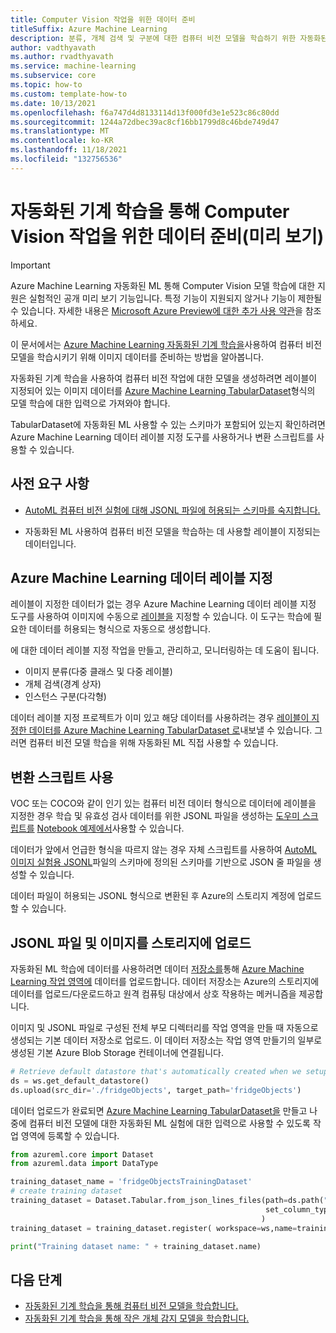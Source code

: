 ```yaml
---
title: Computer Vision 작업을 위한 데이터 준비
titleSuffix: Azure Machine Learning
description: 분류, 개체 검색 및 구분에 대한 컴퓨터 비전 모델을 학습하기 위한 자동화된 ML Azure Machine Learning 위한 이미지 데이터 준비
author: vadthyavath
ms.author: rvadthyavath
ms.service: machine-learning
ms.subservice: core
ms.topic: how-to
ms.custom: template-how-to
ms.date: 10/13/2021
ms.openlocfilehash: f6a747d4d8133114d13f000fd3e1e523c86c80dd
ms.sourcegitcommit: 1244a72dbec39ac8cf16bb1799d8c46bde749d47
ms.translationtype: MT
ms.contentlocale: ko-KR
ms.lasthandoff: 11/18/2021
ms.locfileid: "132756536"
---
```

# <a name="prepare-data-for-computer-vision-tasks-with-automated-machine-learning-preview"></a>자동화된 기계 학습을 통해 Computer Vision 작업을 위한 데이터 준비(미리 보기)

> [!IMPORTANT]
> Azure Machine Learning 자동화된 ML 통해 Computer Vision 모델 학습에 대한 지원은 실험적인 공개 미리 보기 기능입니다. 특정 기능이 지원되지 않거나 기능이 제한될 수 있습니다. 자세한 내용은 [Microsoft Azure Preview에 대한 추가 사용 약관](https://azure.microsoft.com/support/legal/preview-supplemental-terms/)을 참조하세요.

이 문서에서는 [Azure Machine Learning 자동화된 기계 학습을](concept-automated-ml.md)사용하여 컴퓨터 비전 모델을 학습시키기 위해 이미지 데이터를 준비하는 방법을 알아봅니다. 

자동화된 기계 학습을 사용하여 컴퓨터 비전 작업에 대한 모델을 생성하려면 레이블이 지정되어 있는 이미지 데이터를 [Azure Machine Learning TabularDataset](/python/api/azureml-core/azureml.data.tabulardataset)형식의 모델 학습에 대한 입력으로 가져와야 합니다. 

TabularDataset에 자동화된 ML 사용할 수 있는 스키마가 포함되어 있는지 확인하려면 Azure Machine Learning 데이터 레이블 지정 도구를 사용하거나 변환 스크립트를 사용할 수 있습니다. 

## <a name="prerequisites"></a>사전 요구 사항

* [AutoML 컴퓨터 비전 실험에 대해 JSONL 파일에 허용되는 스키마를 숙지합니다.](reference-automl-images-schema.md)

* 자동화된 ML 사용하여 컴퓨터 비전 모델을 학습하는 데 사용할 레이블이 지정되는 데이터입니다.

## <a name="azure-machine-learning-data-labeling"></a>Azure Machine Learning 데이터 레이블 지정

레이블이 지정한 데이터가 없는 경우 Azure Machine Learning 데이터 레이블 지정 도구를 사용하여 이미지에 수동으로 [레이블을](how-to-create-image-labeling-projects.md) 지정할 수 있습니다. 이 도구는 학습에 필요한 데이터를 허용되는 형식으로 자동으로 생성합니다.

에 대한 데이터 레이블 지정 작업을 만들고, 관리하고, 모니터링하는 데 도움이 됩니다. 

+ 이미지 분류(다중 클래스 및 다중 레이블)
+ 개체 검색(경계 상자)
+ 인스턴스 구분(다각형)

데이터 레이블 지정 프로젝트가 이미 있고 해당 데이터를 사용하려는 경우 [레이블이 지정한 데이터를 Azure Machine Learning TabularDataset 로](how-to-create-image-labeling-projects.md#export-the-labels)내보낼 수 있습니다. 그러면 컴퓨터 비전 모델 학습을 위해 자동화된 ML 직접 사용할 수 있습니다.

## <a name="use-conversion-scripts"></a>변환 스크립트 사용

VOC 또는 COCO와 같이 인기 있는 컴퓨터 비전 데이터 형식으로 데이터에 레이블을 지정한 경우 학습 및 유효성 검사 데이터를 위한 JSONL 파일을 생성하는 [도우미 스크립트를](https://github.com/Azure/azureml-examples/blob/main/python-sdk/tutorials/automl-with-azureml/image-object-detection/coco2jsonl.py) [Notebook 예제에서](https://github.com/Azure/azureml-examples/tree/main/python-sdk/tutorials/automl-with-azureml)사용할 수 있습니다.

데이터가 앞에서 언급한 형식을 따르지 않는 경우 자체 스크립트를 사용하여 [AutoML 이미지 실험용 JSONL](reference-automl-images-schema.md)파일의 스키마에 정의된 스키마를 기반으로 JSON 줄 파일을 생성할 수 있습니다.

데이터 파일이 허용되는 JSONL 형식으로 변환된 후 Azure의 스토리지 계정에 업로드할 수 있습니다. 

## <a name="upload-the-jsonl-file-and-images-to-storage"></a>JSONL 파일 및 이미지를 스토리지에 업로드

자동화된 ML 학습에 데이터를 사용하려면 데이터 [저장소를](how-to-access-data.md)통해 [Azure Machine Learning 작업 영역에](concept-workspace.md) 데이터를 업로드합니다. 데이터 저장소는 Azure의 스토리지에 데이터를 업로드/다운로드하고 원격 컴퓨팅 대상에서 상호 작용하는 메커니즘을 제공합니다.

이미지 및 JSONL 파일로 구성된 전체 부모 디렉터리를 작업 영역을 만들 때 자동으로 생성되는 기본 데이터 저장소로 업로드.  이 데이터 저장소는 작업 영역 만들기의 일부로 생성된 기본 Azure Blob Storage 컨테이너에 연결됩니다.

```python
# Retrieve default datastore that's automatically created when we setup a workspace
ds = ws.get_default_datastore()
ds.upload(src_dir='./fridgeObjects', target_path='fridgeObjects')
```
데이터 업로드가 완료되면 [Azure Machine Learning TabularDataset을](/python/api/azureml-core/azureml.data.tabulardataset) 만들고 나중에 컴퓨터 비전 모델에 대한 자동화된 ML 실험에 대한 입력으로 사용할 수 있도록 작업 영역에 등록할 수 있습니다.

```python
from azureml.core import Dataset
from azureml.data import DataType

training_dataset_name = 'fridgeObjectsTrainingDataset'
# create training dataset
training_dataset = Dataset.Tabular.from_json_lines_files(path=ds.path("fridgeObjects/train_annotations.jsonl"),
                                                         set_column_types={"image_url": DataType.to_stream(ds.workspace)}
                                                        )
training_dataset = training_dataset.register( workspace=ws,name=training_dataset_name)

print("Training dataset name: " + training_dataset.name)
```

## <a name="next-steps"></a>다음 단계

* [자동화된 기계 학습을 통해 컴퓨터 비전 모델을 학습합니다.](how-to-auto-train-image-models.md)
* [자동화된 기계 학습을 통해 작은 개체 감지 모델을 학습합니다.](how-to-use-automl-small-object-detect.md) 